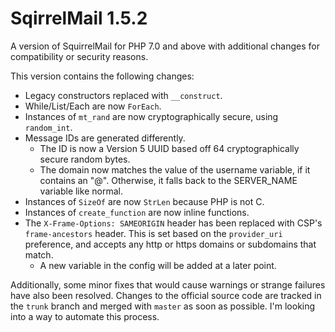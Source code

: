 # SqirrelMail 1.5.2

A version of SquirrelMail for PHP 7.0 and above with additional changes for compatibility or security reasons.


This version contains the following changes:
  * Legacy constructors replaced with `__construct`.
  * While/List/Each are now `ForEach`.
  * Instances of `mt_rand` are now cryptographically secure, using `random_int`.
  * Message IDs are generated differently.
    * The ID is now a Version 5 UUID based off 64 cryptographically secure random bytes.
    * The domain now matches the value of the username variable, if it contains an "@". Otherwise, it falls back to the SERVER_NAME variable like normal.
  * Instances of `SizeOf` are now `StrLen` because PHP is not C.
  * Instances of `create_function` are now inline functions.
  * The `X-Frame-Options: SAMEORIGIN` header has been replaced with CSP's `frame-ancestors` header. This is set based on the `provider_uri` preference, and accepts any http or https domains or subdomains that match.
    * A new variable in the config will be added at a later point.

Additionally, some minor fixes that would cause warnings or strange failures have also been resolved.
Changes to the official source code are tracked in the `trunk` branch and merged with `master` as soon as possible. I'm looking into a way to automate this process.
